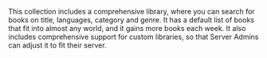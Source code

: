This collection includes a comprehensive library, where you can search for books on title, languages, category and genre. It has a default list of books that fit into almost any world, and it gains more books each week. It also includes comprehensive support for custom libraries, so that Server Admins can adjust it to fit their server.


